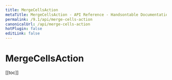 ```yaml
---
title: MergeCellsAction
metaTitle: MergeCellsAction - API Reference - Handsontable Documentation
permalink: /9.1/api/merge-cells-action
canonicalUrl: /api/merge-cells-action
hotPlugin: false
editLink: false
---
```


# MergeCellsAction

[[toc]]

